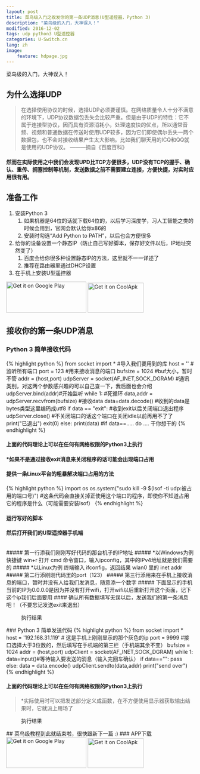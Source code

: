 ```yaml
---
layout: post
title: 菜鸟级入门之收发你的第一条UDP消息(U型遥控器，Python 3)
description: "菜鸟级的入门，大神误入！"
modified: 2016-12-02
tags: udp python3 U型遥控器
categories: U-Switch.cn
lang: zh
image:
    feature: hdpage.jpg
---
```


菜鸟级的入门，大神误入！



## 为什么选择UDP

> 在选择使用协议的时候，选择UDP必须要谨慎。在网络质量令人十分不满意的环境下，UDP协议数据包丢失会比较严重。但是由于UDP的特性：它不属于连接型协议，因而具有资源消耗小，处理速度快的优点，所以通常音频、视频和普通数据在传送时使用UDP较多，因为它们即使偶尔丢失一两个数据包，也不会对接收结果产生太大影响。比如我们聊天用的ICQ和QQ就是使用的UDP协议。 ———摘自《百度百科》
 
#### 然而在实际使用之中我们会发现UPD比TCP方便很多，UDP没有TCP的握手、确认、重传、拥塞控制等机制，发送数据之前不需要建立连接，方便快捷，对实时应用很有用。

## 准备工作
1. 安装Python 3
   1. 如果机器是64位的话就下载64位的，以后学习深度学，习人工智能之类的时候会用到，官网会默认给你x86的
   2. 安装时勾选“Add Python to PATH”，以后也会方便很多
2. 给你的设备设置一个静态IP（防止自己写好脚本，保存好文件以后，IP地址突然变了）
   1. 百度会给你很多种设置静态IP的方法，这里就不一一详述了
   2. 推荐在路由器里通过DHCP设置
3. 在手机上安装U型遥控器

<a href='https://play.google.com/store/apps/details?id=com.typey.tool.uswitch&pcampaignid=MKT-Other-global-all-co-prtnr-py-PartBadge-Mar2515-1'><img alt='Get it on Google Play' src='https://play.google.com/intl/en_us/badges/images/generic/en_badge_web_generic.png' height="83" width="215"/></a>
<a href='https://www.coolapk.com/apk/188229'><img alt='Get it on CoolApk' src='{{ site.url }}/images/coolan.png' height="80" width="150"/></a>


## 接收你的第一条UDP消息
### Python 3 简单接收代码

{% highlight python %}
from socket import * #导入我们要用到的库
host = '' #监听所有端口
port = 123 #用来接收消息的端口
bufsize = 1024 #buf大小，暂时不管
addr = (host,port)
udpServer = socket(AF_INET,SOCK_DGRAM) #通讯类别，对这两个参数感兴趣的可以自己查一下，我后面也会介绍
udpServer.bind(addr)#开始监听
while 1: #死循环
    data,addr = udpServer.recvfrom(bufsize) #接收data
	data=data.decode() #收到的data是bytes类型这里编码成utf8
    if data == "exit": #收到exit以后关闭端口退出程序
        udpServer.close() #不关闭端口的话这个端口在关闭idle以前再用不了了
		print("已退出")
        exit(0) 
    else:
        print(data)
        #if data==..... do .... 干你想干的
{% endhighlight %}

#### 上面的代码理论上可以在任何有网络权限的Python3上执行

#### *如果不是通过接收exit消息来关闭程序的话可能会出现端口占用
#### 提供一条Linux平台的粗暴解决端口占用的方法
{% highlight python %}
import os
os.system("sudo kill -9 $(lsof -ti udp:被占用的端口号)")
#这条代码会直接关掉正使用这个端口的程序，即使你不知道占用它的程序是什么（可能需要安装lsof）
{% endhighlight %}
#### 运行写好的脚本
#### 然后打开我们的U型遥控器手机端
<figure class="half center">
	<a href="{{ site.url }}/images/p1_u_cn/Screenshot_20180607-234249.jpg"> <img src="{{ site.url }}/images/p1_u_cn/Screenshot_20180607-234249.jpg" alt=""></a>
</figure>
##### 第一行添我们刚刚写好代码的那台机子的IP地址
#####    *以Windows为例 快捷键 win+r 打开 cmd 命令窗口，输入ipconfig，其中的IPv4地址就是我们需要的
#####    *以Linux为例 终端输入 ifconfig，返回结果 wlan0 里的 inet addr
##### 第二行添刚刚代码里的port（123）
##### 第三行添用来在手机上接收消息的端口，暂时并没有人给我们发消息，随意添一个数字
##### 下面显示的手机当前的IP为0.0.0.0是因为并没有打开wifi，打开wifi以后重新打开这个页面，记下这个ip我们后面要用
#### 确认所有数据填写无误以后，发送我们的第一条消息吧！（不要忘记发送exit来退出）
<figure class="half center">
	<a href="{{ site.url }}/images/p1_u_cn/01.jpg"> <img src="{{ site.url }}/images/p1_u_cn/01.jpg" alt=""></a>
	<figcaption>执行结果</figcaption>
</figure>
### Python 3 简单发送代码
{% highlight python %}
from socket import *
host  = '192.168.31.119' # 这是手机上刚刚显示的那个灰色的ip
port = 9999 #接口选择大于3位数的，然后填写在手机端的第三栏（手机端其余不变）
bufsize = 1024
addr = (host,port)
udpClient = socket(AF_INET,SOCK_DGRAM)
while 1:
	data=input()#等待输入要发送的消息（输入完回车确认）
	if data=="":
		pass
	else:
		data = data.encode()
		udpClient.sendto(data,addr)
		print("send over")
{% endhighlight %}

#### 上面的代码理论上可以在任何有网络权限的Python3上执行

> *实际使用时可以把发送部分定义成函数，在不方便使用显示器获取输出结果时，它就派上用场了

<figure class="half center">
	<a href="{{ site.url }}/images/p1_u_cn/02.jpg"> <img src="{{ site.url }}/images/p1_u_cn/02.jpg" alt=""></a>
	<figcaption>执行结果</figcaption>
</figure>
## 菜鸟级教程到此就结束啦，很快跟新下一篇 :)
### APP下载
<a href='https://play.google.com/store/apps/details?id=com.typey.tool.uswitch&pcampaignid=MKT-Other-global-all-co-prtnr-py-PartBadge-Mar2515-1'><img alt='Get it on Google Play' src='https://play.google.com/intl/en_us/badges/images/generic/en_badge_web_generic.png' height="83" width="215"/></a>
<a href='https://www.coolapk.com/apk/188229'><img alt='Get it on CoolApk' src='{{ site.url }}/images/coolan.png' height="80" width="150"/></a>